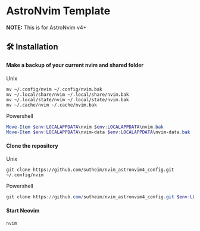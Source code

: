 # AstroNvim Template

**NOTE:** This is for AstroNvim v4+

## 🛠️ Installation

#### Make a backup of your current nvim and shared folder

Unix
```shell
mv ~/.config/nvim ~/.config/nvim.bak
mv ~/.local/share/nvim ~/.local/share/nvim.bak
mv ~/.local/state/nvim ~/.local/state/nvim.bak
mv ~/.cache/nvim ~/.cache/nvim.bak
```

Powershell
```powershell
Move-Item $env:LOCALAPPDATA\nvim $env:LOCALAPPDATA\nvim.bak
Move-Item $env:LOCALAPPDATA\nvim-data $env:LOCALAPPDATA\nvim-data.bak
```

#### Clone the repository

Unix
```shell
git clone https://github.com/sutheim/nvim_astronvim4_config.git ~/.config/nvim
```

Powershell
```powershell
git clone https://github.com/sutheim/nvim_astronvim4_config.git $env:LOCALAPPDATA\nvim
```

#### Start Neovim

```shell
nvim
```
